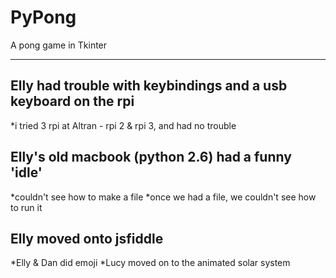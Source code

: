 # PyPong
A pong game in Tkinter

***

## Elly had trouble with keybindings and a usb keyboard on the rpi
*i tried 3 rpi at Altran - rpi 2 & rpi 3, and had no trouble
## Elly's old macbook (python 2.6) had a funny 'idle'
*couldn't see how to make a file
*once we had a file, we couldn't see how to run it
## Elly moved onto jsfiddle
*Elly & Dan did emoji
*Lucy moved on to the animated solar system


